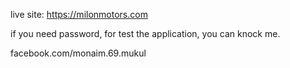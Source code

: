 live site: https://milonmotors.com

if you need password, for test the application, you can knock me.

facebook.com/monaim.69.mukul
